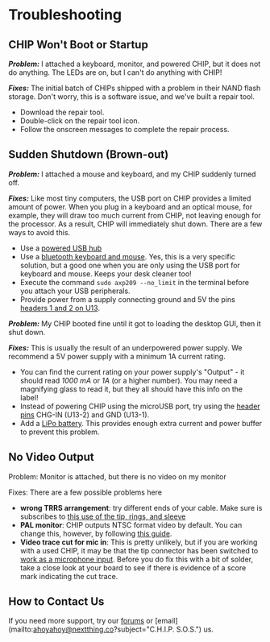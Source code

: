# Troubleshooting

## CHIP Won't Boot or Startup

***Problem:*** I attached a keyboard, monitor, and powered CHIP, but it does not do anything. The LEDs are on, but I can't do anything with CHIP!

***Fixes:*** The initial batch of CHIPs shipped with a problem in their NAND flash storage. Don't worry, this is a software issue, and we've built a repair tool.

  * Download the repair tool.
  * Double-click on the repair tool icon.
  * Follow the onscreen messages to complete the repair process.

## Sudden Shutdown (Brown-out)
***Problem:*** I attached a mouse and keyboard, and my CHIP suddenly turned off.

***Fixes:*** Like most tiny computers, the USB port on CHIP provides a limited amount of power. When you plug in a keyboard and an optical mouse, for example, they will draw too much current from CHIP, not leaving enough for the processor. As a result, CHIP will immediately shut down. There are a few ways to avoid this. 

  *  Use a [powered USB hub](#powered-usb-hub)
  *  Use a [bluetooth keyboard and mouse](#bluetooth-keyboard-and-mouse). Yes, this is a very specific solution, but a good one when you are only using the USB port for keyboard and mouse. Keeps your desk cleaner too!
  *  Execute the command `sudo axp209 --no_limit` in the terminal before you attach your USB peripherals.
  *  Provide power from a supply connecting ground and 5V the pins [headers 1 and 2 on U13](#pin-headers).

***Problem:*** My CHIP booted fine until it got to loading the desktop GUI, then it shut down.

***Fixes:*** This is usually the result of an underpowered power supply. We recommend a 5V power supply with a minimum 1A current rating. 

  *  You can find the current rating on your power supply's "Output" - it should read *1000 mA* or *1A* (or a higher number). You may need a magnifying glass to read it, but they all should have this info on the label!
  *  Instead of powering CHIP using the microUSB port, try using the [header pins](#pin-headers) CHG-IN (U13-2) and GND (U13-1). 
  *  Add a [LiPo battery](#power-from-a-battery). This provides enough extra current and power buffer to prevent this problem. 

## No Video Output
Problem: Monitor is attached, but there is no video on my monitor

Fixes: There are a few possible problems here

  *  **wrong TRRS arrangement**: try different ends of your cable. Make sure is subscribes to [this use of the tip, rings, and sleeve](#about-the-trrs-connector)
  *  **PAL monitor**: CHIP outputs NTSC format video by default. You can change this, however, by following [this guide](#ntsc-or-pal).
  *  **Video trace cut for mic in**: This is pretty unlikely, but if you are working with a used CHIP, it may be that the tip connector has been switched to [work as a microphone input](#microphone-and-audio-input). Before you do fix this with a bit of solder, take a close look at your board to see if there is evidence of a score mark indicating the cut trace. 

## How to Contact Us
If you need more support, try our [forums](https://bbs.nextthing.co) or 
[email](mailto:ahoyahoy@nextthing.co?subject="C.H.I.P. S.O.S.") us.
